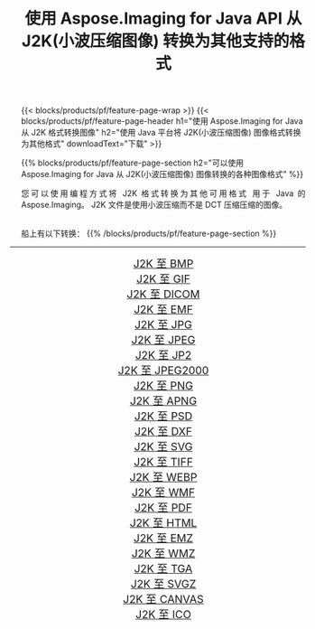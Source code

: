 ﻿---
title: 使用 Aspose.Imaging for Java API 从 J2K(小波压缩图像) 转换为其他支持的格式 
weight: 3920
url: /zh-hans/java/conversion/from/j2k 
lang: zh-hans
langdirlevel: 2
locales: zh-hans,ja,it,ru,de,es,fr,nl,id,lt,pl,pt,vi,tr,ko,zh-hant,ar,hi,th,sv,cs,uk,he
description: Aspose.Imaging 可以使用 Java 平台轻松地将 J2K(小波压缩图像) 转换为其他格式
---

{{< blocks/products/pf/feature-page-wrap >}}
{{< blocks/products/pf/feature-page-header h1="使用 Aspose.Imaging for Java 从 J2K 格式转换图像" h2="使用 Java 平台将 J2K(小波压缩图像) 图像格式转换为其他格式" downloadText="下载" >}}


{{% blocks/products/pf/feature-page-section  h2="可以使用 Aspose.Imaging for Java 从 J2K(小波压缩图像) 图像转换的各种图像格式" %}}
<p align=justify>您可以使用编程方式将 J2K 格式转换为其他可用格式
用于 Java 的 Aspose.Imaging。 J2K 文件是使用小波压缩而不是 DCT 压缩压缩的图像。</p>
<br/>
船上有以下转换：
{{% /blocks/products/pf/feature-page-section %}}
<div class="container-fluid productfamilypage bg-gray">
    <div class="convertypes bg-gray agp-content section">
        <div class="container">
		<hr style="margin-left:-20px;"/>
		<div class="row other-converters" style="gap: 10px;font-size: 19px;text-align:center;">
		    <div class='col-md-2 other-converter remove-lp remove-rp'><a href="/imaging/zh-hans/java/conversion/j2k-to-bmp" style="padding:15px;">J2K 至 BMP</a></div><div class='col-md-2 other-converter remove-lp remove-rp'><a href="/imaging/zh-hans/java/conversion/j2k-to-gif" style="padding:15px;">J2K 至 GIF</a></div><div class='col-md-2 other-converter remove-lp remove-rp'><a href="/imaging/zh-hans/java/conversion/j2k-to-dicom" style="padding:15px;">J2K 至 DICOM</a></div><div class='col-md-2 other-converter remove-lp remove-rp'><a href="/imaging/zh-hans/java/conversion/j2k-to-emf" style="padding:15px;">J2K 至 EMF</a></div><div class='col-md-2 other-converter remove-lp remove-rp'><a href="/imaging/zh-hans/java/conversion/j2k-to-jpg" style="padding:15px;">J2K 至 JPG</a></div><div class='col-md-2 other-converter remove-lp remove-rp'><a href="/imaging/zh-hans/java/conversion/j2k-to-jpeg" style="padding:15px;">J2K 至 JPEG</a></div><div class='col-md-2 other-converter remove-lp remove-rp'><a href="/imaging/zh-hans/java/conversion/j2k-to-jp2" style="padding:15px;">J2K 至 JP2</a></div><div class='col-md-2 other-converter remove-lp remove-rp'><a href="/imaging/zh-hans/java/conversion/j2k-to-jpeg2000" style="padding:15px;">J2K 至 JPEG2000</a></div><div class='col-md-2 other-converter remove-lp remove-rp'><a href="/imaging/zh-hans/java/conversion/j2k-to-png" style="padding:15px;">J2K 至 PNG</a></div><div class='col-md-2 other-converter remove-lp remove-rp'><a href="/imaging/zh-hans/java/conversion/j2k-to-apng" style="padding:15px;">J2K 至 APNG</a></div><div class='col-md-2 other-converter remove-lp remove-rp'><a href="/imaging/zh-hans/java/conversion/j2k-to-psd" style="padding:15px;">J2K 至 PSD</a></div><div class='col-md-2 other-converter remove-lp remove-rp'><a href="/imaging/zh-hans/java/conversion/j2k-to-dxf" style="padding:15px;">J2K 至 DXF</a></div><div class='col-md-2 other-converter remove-lp remove-rp'><a href="/imaging/zh-hans/java/conversion/j2k-to-svg" style="padding:15px;">J2K 至 SVG</a></div><div class='col-md-2 other-converter remove-lp remove-rp'><a href="/imaging/zh-hans/java/conversion/j2k-to-tiff" style="padding:15px;">J2K 至 TIFF</a></div><div class='col-md-2 other-converter remove-lp remove-rp'><a href="/imaging/zh-hans/java/conversion/j2k-to-webp" style="padding:15px;">J2K 至 WEBP</a></div><div class='col-md-2 other-converter remove-lp remove-rp'><a href="/imaging/zh-hans/java/conversion/j2k-to-wmf" style="padding:15px;">J2K 至 WMF</a></div><div class='col-md-2 other-converter remove-lp remove-rp'><a href="/imaging/zh-hans/java/conversion/j2k-to-pdf" style="padding:15px;">J2K 至 PDF</a></div><div class='col-md-2 other-converter remove-lp remove-rp'><a href="/imaging/zh-hans/java/conversion/j2k-to-html" style="padding:15px;">J2K 至 HTML</a></div><div class='col-md-2 other-converter remove-lp remove-rp'><a href="/imaging/zh-hans/java/conversion/j2k-to-emz" style="padding:15px;">J2K 至 EMZ</a></div><div class='col-md-2 other-converter remove-lp remove-rp'><a href="/imaging/zh-hans/java/conversion/j2k-to-wmz" style="padding:15px;">J2K 至 WMZ</a></div><div class='col-md-2 other-converter remove-lp remove-rp'><a href="/imaging/zh-hans/java/conversion/j2k-to-tga" style="padding:15px;">J2K 至 TGA</a></div><div class='col-md-2 other-converter remove-lp remove-rp'><a href="/imaging/zh-hans/java/conversion/j2k-to-svgz" style="padding:15px;">J2K 至 SVGZ</a></div><div class='col-md-2 other-converter remove-lp remove-rp'><a href="/imaging/zh-hans/java/conversion/j2k-to-canvas" style="padding:15px;">J2K 至 CANVAS</a></div><div class='col-md-2 other-converter remove-lp remove-rp'><a href="/imaging/zh-hans/java/conversion/j2k-to-ico" style="padding:15px;">J2K 至 ICO</a></div>
                </div>
        </div>
    </div>
</div>
<br/>

